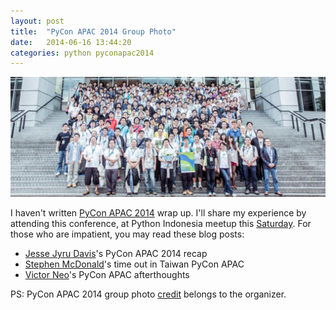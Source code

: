 ```yaml
---
layout: post
title:  "PyCon APAC 2014 Group Photo"
date:   2014-06-16 13:44:20
categories: python pyconapac2014  
---
```


![PyCon APAC 2014 Group Photo](/images/pyconapac2014-group-photo.jpg)

I haven't written [PyCon APAC 2014](http://apac.pycon.org) wrap up. I'll share my experience by attending this conference, at Python Indonesia meetup this [Saturday](http://www.python.or.id/2014/05/kopi-darat-python-indonesia-juni-2014.html). For those who are impatient, you may read these blog posts: 

* [Jesse Jyru Davis](http://emptysqua.re/blog/pycon-apac-2014-recap/)'s PyCon APAC 2014 recap
* [Stephen McDonald](http://blog.jupo.org/2014/05/20/timeout-in-taiwan-pycon-apac/)'s time out in Taiwan PyCon APAC
* [Victor Neo](http://victorneo.github.io/articles/PyCon-APAC-Afterthoughts)'s PyCon APAC afterthoughts

PS: PyCon APAC 2014 group photo [credit](https://www.flickr.com/photos/zakiakhmad/14349724904/) belongs to the organizer. 
